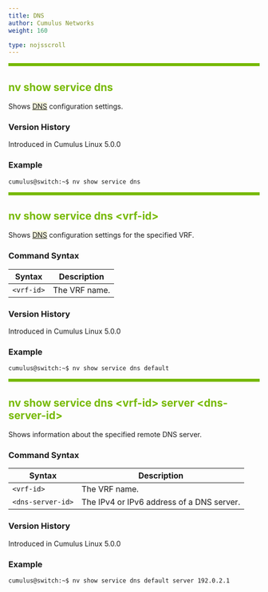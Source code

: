 ```yaml
---
title: DNS
author: Cumulus Networks
weight: 160

type: nojsscroll
---
```

<style>
h { color: RGB(118,185,0)}
</style>
<HR STYLE="BORDER: DASHED RGB(118,185,0) 0.5PX;BACKGROUND-COLOR: RGB(118,185,0);HEIGHT: 4.0PX;"/>

## <h>nv show service dns</h>

Shows <span style="background-color:#F5F5DC">[DNS](## "Domain Name Service")</span> configuration settings.

### Version History

Introduced in Cumulus Linux 5.0.0

### Example

```
cumulus@switch:~$ nv show service dns
```

<HR STYLE="BORDER: DASHED RGB(118,185,0) 0.5PX;BACKGROUND-COLOR: RGB(118,185,0);HEIGHT: 4.0PX;"/>

## <h>nv show service dns \<vrf-id\></h>

Shows <span style="background-color:#F5F5DC">[DNS](## "Domain Name Service")</span> configuration settings for the specified VRF.

### Command Syntax

| Syntax | Description |
| --------- | -------------- |
| `<vrf-id>` | The VRF name. |

### Version History

Introduced in Cumulus Linux 5.0.0

### Example

```
cumulus@switch:~$ nv show service dns default
```

<HR STYLE="BORDER: DASHED RGB(118,185,0) 0.5PX;BACKGROUND-COLOR: RGB(118,185,0);HEIGHT: 4.0PX;"/>

## <h>nv show service dns \<vrf-id\> server \<dns-server-id\></h>

Shows information about the specified remote DNS server.

### Command Syntax

| Syntax | Description |
| --------- | -------------- |
| `<vrf-id>` | The VRF name. |
| `<dns-server-id>` | The IPv4 or IPv6 address of a DNS server. |

### Version History

Introduced in Cumulus Linux 5.0.0

### Example

```
cumulus@switch:~$ nv show service dns default server 192.0.2.1
```
